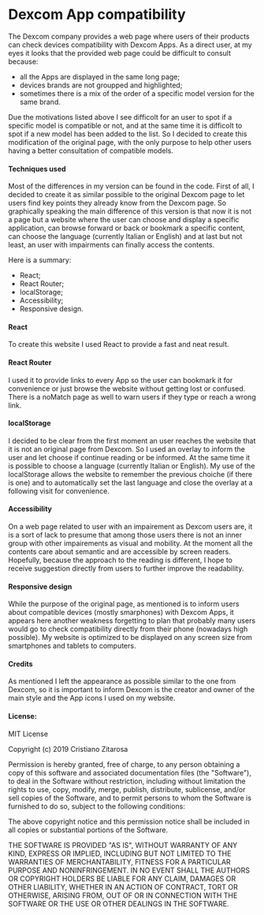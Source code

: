 # Dexcom App compatibility

The Dexcom company provides a web page where users of their products can check devices compatibility with Dexcom Apps.
As a direct user, at my eyes it looks that the provided web page could be difficult to consult because:
- all the Apps are displayed in the same long page;
- devices brands are not groupped and highlighted;
- sometimes there is a mix of the order of a specific model version for the same brand.

Due the motivations listed above I see difficolt for an user to spot if a specific model is compatible or not, and at the same time it is difficolt to spot if a new model has been added to the list.
So I decided to create this modification of the original page, with the only purpose to help other users having a better consultation of compatible models.


#### Techniques used

Most of the differences in my version can be found in the code.
First of all, I decided to create it as similar possible to the original Dexcom page to let users find key points they already know from the Dexcom page. So graphically speaking the main difference of this version is that now it is not a page but a website where the user can choose and display a specific application, can browse forward or back or bookmark a specific content, can choose the language (currently Italian or English) and at last but not least, an user with impairments can finally access the contents.

 Here is a summary:
 - React;
 - React Router;
 - localStorage;
 - Accessibility;
 - Responsive design.

#### React

 To create this website I used React to provide a fast and neat result.

#### React Router

I used it to provide links to every App so the user can bookmark it for convenience or just browse the website without getting lost or confused. There is  a noMatch page as well to warn users if they type or reach a wrong link.

#### localStorage

I decided to be clear from the first moment an user reaches the website that it is not an original page from Dexcom. So I used an overlay to inform the user and let choose if continue reading or be informed. At the same time it is possible to choose a language (currently Italian or English).
My use of the localStorage allows the website to remember the previous choiche (if there is one) and to automatically set the last language and close the overlay at a following visit for convenience.

#### Accessibility

On a web page related to user with an impairement as Dexcom users are, it is a sort of lack to presume that among those users there is not an inner group with other impairements as visual and mobility. At the moment all the contents care about semantic and are accessible by screen readers. Hopefully, because the approach to the reading is different, I hope to receive suggestion directly from users to further improve the readability.

#### Responsive design

While the purpose of the original page, as mentioned is to inform users about compatible devices (mostly smarphones) with Dexcom Apps, it appears here another weakness forgetting to plan that probably many users would go to check compatibility directly from their phone (nowadays high possible). My website is optimized to be displayed on any screen size from smartphones and tablets to computers.

#### Credits

As mentioned I left the appearance as possible similar to the one from Dexcom, so it is important to inform Dexcom is the creator and owner of the main style and the App icons I used on my website.

#### License:

MIT License

Copyright (c) 2019 Cristiano Zitarosa

Permission is hereby granted, free of charge, to any person obtaining a copy of this software and associated documentation files (the "Software"), to deal in the Software without restriction, including without limitation the rights to use, copy, modify, merge, publish, distribute, sublicense, and/or sell copies of the Software, and to permit persons to whom the Software is furnished to do so, subject to the following conditions:

The above copyright notice and this permission notice shall be included in all copies or substantial portions of the Software.

THE SOFTWARE IS PROVIDED "AS IS", WITHOUT WARRANTY OF ANY KIND, EXPRESS OR IMPLIED, INCLUDING BUT NOT LIMITED TO THE WARRANTIES OF MERCHANTABILITY, FITNESS FOR A PARTICULAR PURPOSE AND NONINFRINGEMENT. IN NO EVENT SHALL THE AUTHORS OR COPYRIGHT HOLDERS BE LIABLE FOR ANY CLAIM, DAMAGES OR OTHER LIABILITY, WHETHER IN AN ACTION OF CONTRACT, TORT OR OTHERWISE, ARISING FROM, OUT OF OR IN CONNECTION WITH THE SOFTWARE OR THE USE OR OTHER DEALINGS IN THE SOFTWARE.
